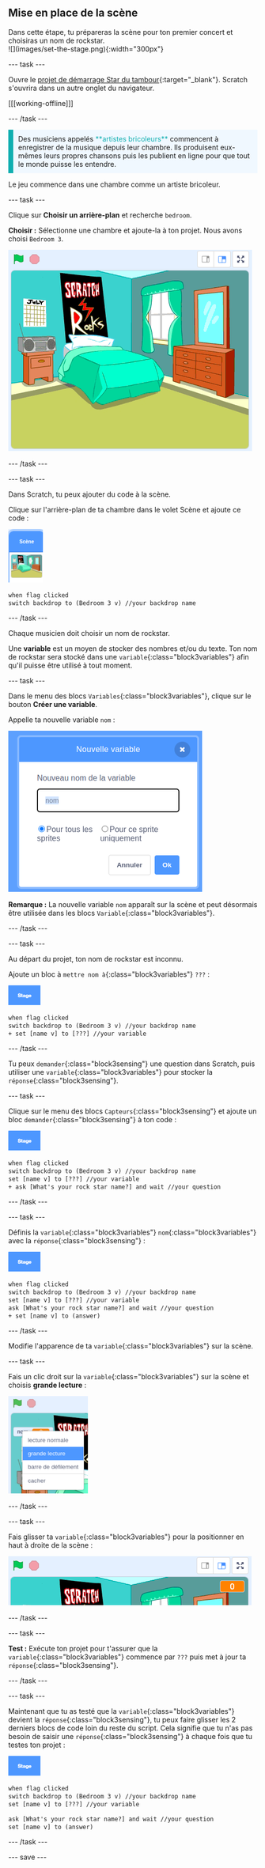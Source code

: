 ## Mise en place de la scène

<div style="display: flex; flex-wrap: wrap">
<div style="flex-basis: 200px; flex-grow: 1; margin-right: 15px;">
Dans cette étape, tu prépareras la scène pour ton premier concert et choisiras un nom de rockstar.
</div>
<div>
![](images/set-the-stage.png){:width="300px"}
</div>
</div>

--- task ---

Ouvre le [projet de démarrage Star du tambour](https://scratch.mit.edu/projects/535783147/editor){:target="_blank"}. Scratch s'ouvrira dans un autre onglet du navigateur.

[[[working-offline]]]

--- /task ---

<p style="border-left: solid; border-width:10px; border-color: #0faeb0; background-color: aliceblue; padding: 10px;">
Des musiciens appelés <span style="color: #0faeb0">**artistes bricoleurs**</span> commencent à enregistrer de la musique depuis leur chambre. Ils produisent eux-mêmes leurs propres chansons puis les publient en ligne pour que tout le monde puisse les entendre. 
</p>

Le jeu commence dans une chambre comme un artiste bricoleur.

--- task ---

Clique sur **Choisir un arrière-plan** et recherche `bedroom`.

**Choisir :** Sélectionne une chambre et ajoute-la à ton projet. Nous avons choisi `Bedroom 3`.

![La scène montrant l'arrière-plan "Bedroom 3".](images/bedroom3.png)

--- /task ---

--- task ---

Dans Scratch, tu peux ajouter du code à la scène.

Clique sur l'arrière-plan de ta chambre dans le volet Scène et ajoute ce code :

![L'arrière-plan dans le volet de scène.](images/bedroom-icon.png)

```blocks3
when flag clicked
switch backdrop to (Bedroom 3 v) //your backdrop name
```

--- /task ---

Chaque musicien doit choisir un nom de rockstar.

Une **variable** est un moyen de stocker des nombres et/ou du texte. Ton nom de rockstar sera stocké dans une `variable`{:class="block3variables"} afin qu'il puisse être utilisé à tout moment.

--- task ---

Dans le menu des blocs `Variables`{:class="block3variables"}, clique sur le bouton **Créer une variable**.

Appelle ta nouvelle variable `nom` :

![La fenêtre contextuelle Nouvelle variable avec la saisie de texte "nom".](images/new-variable.png)

**Remarque :** La nouvelle variable `nom` apparaît sur la scène et peut désormais être utilisée dans les blocs `Variable`{:class="block3variables"}.

--- /task ---

--- task ---

Au départ du projet, ton nom de rockstar est inconnu.

Ajoute un bloc à `mettre nom à`{:class="block3variables"} `???` :

![](images/stage-icon.png)

```blocks3
when flag clicked
switch backdrop to (Bedroom 3 v) //your backdrop name
+ set [name v] to [???] //your variable
```

--- /task ---

Tu peux `demander`{:class="block3sensing"} une question dans Scratch, puis utiliser une `variable`{:class="block3variables"} pour stocker la `réponse`{:class="block3sensing"}.

--- task ---

Clique sur le menu des blocs `Capteurs`{:class="block3sensing"} et ajoute un bloc `demander`{:class="block3sensing"} à ton code :

![](images/stage-icon.png)

```blocks3
when flag clicked
switch backdrop to (Bedroom 3 v) //your backdrop name
set [name v] to [???] //your variable
+ ask [What's your rock star name?] and wait //your question
```

--- /task ---

--- task ---

Définis la `variable`{:class="block3variables"} `nom`{:class="block3variables"} avec la `réponse`{:class="block3sensing"} :

![](images/stage-icon.png)

```blocks3
when flag clicked
switch backdrop to (Bedroom 3 v) //your backdrop name
set [name v] to [???] //your variable
ask [What's your rock star name?] and wait //your question
+ set [name v] to (answer)
```

--- /task ---

Modifie l'apparence de ta `variable`{:class="block3variables"} sur la scène.

--- task ---

Fais un clic droit sur la `variable`{:class="block3variables"} sur la scène et choisis **grande lecture** :

![](images/large-readout.png)

--- /task ---

--- task ---

Fais glisser ta `variable`{:class="block3variables"} pour la positionner en haut à droite de la scène :

![](images/repositioned-variable.png)

--- /task ---

--- task ---

**Test :** Exécute ton projet pour t'assurer que la `variable`{:class="block3variables"} commence par `???` puis met à jour ta `réponse`{:class="block3sensing"}.

--- /task ---

--- task ---

Maintenant que tu as testé que la `variable`{:class="block3variables"} devient la `réponse`{:class="block3sensing"}, tu peux faire glisser les 2 derniers blocs de code loin du reste du script. Cela signifie que tu n'as pas besoin de saisir une `réponse`{:class="block3sensing"} à chaque fois que tu testes ton projet :

![](images/stage-icon.png)

```blocks3
when flag clicked
switch backdrop to (Bedroom 3 v) //your backdrop name
set [name v] to [???] //your variable
```

```blocks3
ask [What's your rock star name?] and wait //your question
set [name v] to (answer)
```

--- /task ---

--- save ---
